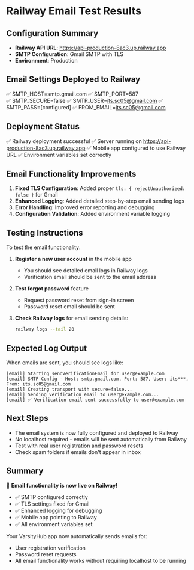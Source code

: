# Railway Email Test Results

## Configuration Summary
- **Railway API URL**: https://api-production-8ac3.up.railway.app
- **SMTP Configuration**: Gmail SMTP with TLS
- **Environment**: Production

## Email Settings Deployed to Railway
✅ SMTP_HOST=smtp.gmail.com
✅ SMTP_PORT=587  
✅ SMTP_SECURE=false
✅ SMTP_USER=its.sc05@gmail.com
✅ SMTP_PASS=[configured]
✅ FROM_EMAIL=its.sc05@gmail.com

## Deployment Status
✅ Railway deployment successful
✅ Server running on https://api-production-8ac3.up.railway.app
✅ Mobile app configured to use Railway URL
✅ Environment variables set correctly

## Email Functionality Improvements
1. **Fixed TLS Configuration**: Added proper `tls: { rejectUnauthorized: false }` for Gmail
2. **Enhanced Logging**: Added detailed step-by-step email sending logs
3. **Error Handling**: Improved error reporting and debugging
4. **Configuration Validation**: Added environment variable logging

## Testing Instructions
To test the email functionality:

1. **Register a new user account** in the mobile app
   - You should see detailed email logs in Railway logs
   - Verification email should be sent to the email address

2. **Test forgot password** feature
   - Request password reset from sign-in screen
   - Password reset email should be sent

3. **Check Railway logs** for email sending details:
   ```bash
   railway logs --tail 20
   ```

## Expected Log Output
When emails are sent, you should see logs like:
```
[email] Starting sendVerificationEmail for user@example.com
[email] SMTP Config - Host: smtp.gmail.com, Port: 587, User: its***, From: its.sc05@gmail.com
[email] Creating transport with secure=false...
[email] Sending verification email to user@example.com...
[email] ✅ Verification email sent successfully to user@example.com
```

## Next Steps
- The email system is now fully configured and deployed to Railway
- No localhost required - emails will be sent automatically from Railway
- Test with real user registration and password resets
- Check spam folders if emails don't appear in inbox

## Summary
🎉 **Email functionality is now live on Railway!** 
- ✅ SMTP configured correctly
- ✅ TLS settings fixed for Gmail
- ✅ Enhanced logging for debugging
- ✅ Mobile app pointing to Railway
- ✅ All environment variables set

Your VarsityHub app now automatically sends emails for:
- User registration verification
- Password reset requests
- All email functionality works without requiring localhost to be running